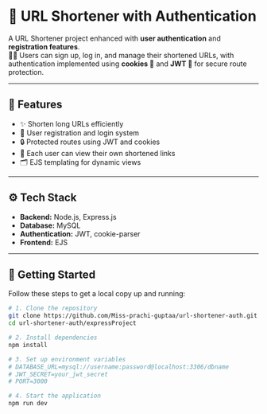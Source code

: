 # 🔗 URL Shortener with Authentication

A URL Shortener project enhanced with **user authentication** and **registration features**.  
👤✅ Users can sign up, log in, and manage their shortened URLs, with authentication implemented using **cookies 🍪** and **JWT 🔐** for secure route protection.

---

## 🚀 Features

- ✨ Shorten long URLs efficiently  
- 🔐 User registration and login system  
- 🔒 Protected routes using JWT and cookies  
- 📂 Each user can view their own shortened links  
- 🗂️ EJS templating for dynamic views  

---

## ⚙️ Tech Stack

- **Backend:** Node.js, Express.js  
- **Database:** MySQL  
- **Authentication:** JWT, cookie-parser  
- **Frontend:** EJS  

---

## 🏁 Getting Started

Follow these steps to get a local copy up and running:

```bash
# 1. Clone the repository
git clone https://github.com/Miss-prachi-guptaa/url-shortener-auth.git
cd url-shortener-auth/expressProject

# 2. Install dependencies
npm install

# 3. Set up environment variables
# DATABASE_URL=mysql://username:password@localhost:3306/dbname
# JWT_SECRET=your_jwt_secret
# PORT=3000

# 4. Start the application
npm run dev



